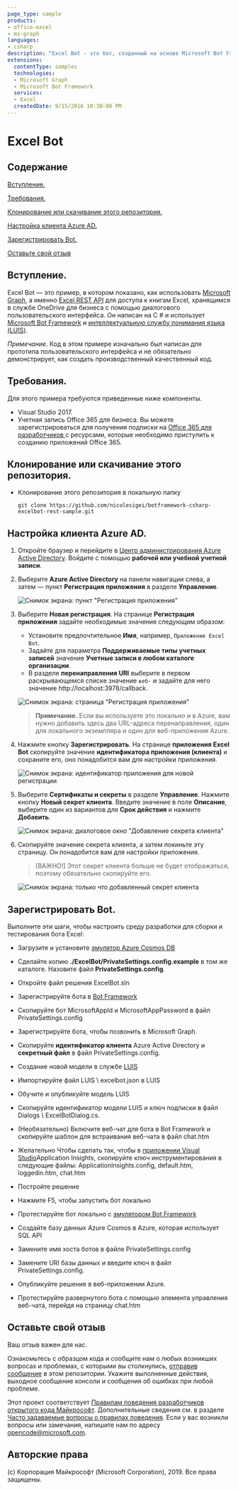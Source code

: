 ```yaml
---
page_type: sample
products:
- office-excel
- ms-graph
languages:
- csharp
description: "Excel Bot - это бот, созданный на основе Microsoft Bot Framework, который демонстрирует, как использовать Excel с Microsoft Graph API"
extensions:
  contentType: samples 
  technologies:
  - Microsoft Graph
  - Microsoft Bot Framework
  services:
  - Excel
  createdDate: 9/15/2016 10:30:08 PM
---
```


# Excel Bot

## Содержание ##

[Вступление.](#introduction)

[Требования.](#prerequisites)

[Клонирование или скачивание этого репозитория.](#Cloning-or-downloading-this-repository)

[Настройка клиента Azure AD.](#Configure-your-Azure-AD-tenant)

[Зарегистрировать Bot.](#Register-the-bot)

[Оставьте свой отзыв](#Give-us-your-feedback)

## Вступление.
<a name="introduction"></a>
Excel Bot — это пример, в котором показано, как использовать [Microsoft Graph](https://graph.microsoft.io), а именно [Excel REST API](https://graph.microsoft.io/en-us/docs/api-reference/v1.0/resources/excel) для доступа к книгам Excel, хранящимся в службе OneDrive для бизнеса с помощью диалогового пользовательского интерфейса. Он написан на C # и использует [Microsoft Bot Framework](https://dev.botframework.com/) и [интеллектуальную службу понимания языка (LUIS)](https://www.luis.ai/).

*Примечание*. Код в этом примере изначально был написан для прототипа пользовательского интерфейса и не обязательно демонстрирует, как создать производственный качественный код.

## Требования.
<a name="prerequisites"></a>

Для этого примера требуются приведенные ниже компоненты.  

- Visual Studio 2017.
- Учетная запись Office 365 для бизнеса. Вы можете зарегистрироваться для получения подписки на [Office 365 для разработчиков ](https://msdn.microsoft.com/en-us/office/office365/howto/setup-development-environment) с ресурсами, которые необходимо приступить к созданию приложений Office 365.

## Клонирование или скачивание этого репозитория.
<a name="cloning-downloading-repo"></a>

- Клонирование этого репозитория в локальную папку

    ` git clone https://github.com/nicolesigei/botframework-csharp-excelbot-rest-sample.git `

<a name="configure-azure"></a>
## Настройка клиента Azure AD.

1. Откройте браузер и перейдите в [Центр администрирования Azure Active Directory](https://aad.portal.azure.com). Войдите с помощью **рабочей или учебной учетной записи**.

1. Выберите **Azure Active Directory** на панели навигации слева, а затем — пункт **Регистрация приложения** в разделе **Управление**.

    ![Снимок экрана: пункт "Регистрация приложения"](readme-images/aad-portal-app-registrations.png)

1. Выберите **Новая регистрация**. На странице **Регистрация приложения** задайте необходимые значения следующим образом:

    - Установите предпочтительное **Имя**, например, `Приложение Excel Bot`.
    - Задайте для параметра **Поддерживаемые типы учетных записей** значение **Учетные записи в любом каталоге организации**.
    - В разделе **перенаправления URI** выберите в первом раскрывающемся списке значение `веб-` и задайте для него значение http://localhost:3978/callback.

    ![Снимок экрана: страница "Регистрация приложения"](readme-images/aad-register-an-app.PNG)

    > **Примечание.** Если вы используете это локально и в Azure, вам нужно добавить здесь два URL-адреса перенаправления, один для локального экземпляра и один для веб-приложения Azure.
    
1. Нажмите кнопку **Зарегистрировать**. На странице **приложения Excel Bot** скопируйте значение **идентификатора приложения (клиента)** и сохраните его, оно понадобится вам для настройки приложения.

    ![Снимок экрана: идентификатор приложения для новой регистрации](readme-images/aad-application-id.PNG)

1. Выберите **Сертификаты и секреты** в разделе **Управление**. Нажмите кнопку **Новый секрет клиента**. Введите значение в поле **Описание**, выберите один из вариантов для **Срок действия** и нажмите **Добавить**.

    ![Снимок экрана: диалоговое окно "Добавление секрета клиента"](readme-images/aad-new-client-secret.png)

1. Скопируйте значение секрета клиента, а затем покиньте эту страницу. Он понадобится вам для настройки приложения.

    > [ВАЖНО!]
    > Этот секрет клиента больше не будет отображаться, поэтому обязательно скопируйте его.

    ![Снимок экрана: только что добавленный секрет клиента](readme-images/aad-copy-client-secret.png)
	<a name = "register-bot"></a>
## Зарегистрировать Bot.

Выполните эти шаги, чтобы настроить среду разработки для сборки и тестирования бота Excel:

- Загрузите и установите [эмулятор Azure Cosmos DB](https://docs.microsoft.com/en-us/azure/cosmos-db/local-emulator)

- Сделайте копию **./ExcelBot/PrivateSettings.config.example** в том же каталоге. Назовите файл **PrivateSettings.config**.
- Откройте файл решения ExcelBot.sln
- Зарегистрируйте бота в [Bot Framework](https://dev.botframework.com/bots/new)
- Скопируйте бот MicrosoftAppId и MicrosoftAppPassword в файл PrivateSettings.config
- Зарегистрируйте бота, чтобы позвонить в Microsoft Graph.
- Скопируйте **идентификатор клиента** Azure Active Directory и **секретный файл** в файл PrivateSettings.config.
- Создание новой модели в службе [LUIS](https://www.luis.ai)
- Импортируйте файл LUIS \\ excelbot.json в LUIS
- Обучите и опубликуйте модель LUIS
- Скопируйте идентификатор модели LUIS и ключ подписки в файл Dialogs \\ ExcelBotDialog.cs.
- (Необязательно) Включите веб-чат для бота в Bot Framework и скопируйте шаблон для встраивания веб-чата в файл chat.htm
- Желательно Чтобы сделать так, чтобы в [приложении Visual Studio](https://azure.microsoft.com/en-us/services/application-insights/)Application Insights, скопируйте ключ инструментирования в следующие файлы: ApplicationInsights.config, default.htm, loggedin.htm, chat.htm
- Постройте решение
- Нажмите F5, чтобы запустить бот локально
- Протестируйте бот локально с [эмулятором Bot Framework](https://docs.botframework.com/en-us/tools/bot-framework-emulator)
- Создайте базу данных Azure Cosmos в Azure, которая использует SQL API
- Замените имя хоста ботов в файле PrivateSettings.config
- Замените URI базы данных и введите ключ в файл PrivateSettings.config.
- Опубликуйте решение в веб-приложении Azure.
- Протестируйте развернутого бота с помощью элемента управления веб-чата, перейдя на страницу chat.htm  

## Оставьте свой отзыв

<a name="Give-us-your-feedback"></a>

Ваш отзыв важен для нас.  

Ознакомьтесь с образцом кода и сообщите нам о любых возникших вопросах и проблемах, с которыми вы столкнулись, [отправив сообщение](https://github.com/microsoftgraph/botframework-csharp-excelbot-rest-sample/issues) в этом репозитории. Укажите выполненные действия, выходное сообщение консоли и сообщения об ошибках при любой проблеме.

Этот проект соответствует [Правилам поведения разработчиков открытого кода Майкрософт](https://opensource.microsoft.com/codeofconduct/). Дополнительные сведения см. в разделе [Часто задаваемые вопросы о правилах поведения](https://opensource.microsoft.com/codeofconduct/faq/). Если у вас возникли вопросы или замечания, напишите нам по адресу [opencode@microsoft.com](mailto:opencode@microsoft.com).

## Авторские права

(c) Корпорация Майкрософт (Microsoft Corporation), 2019. Все права защищены.
  
